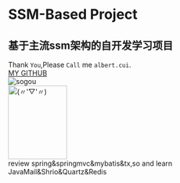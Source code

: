 SSM-Based Project
=====
基于主流ssm架构的自开发学习项目
----
  Thank `You`,Please `Call` me `albert.cui`.<br>
  [MY GITHUB](https://github.com/lycui7 "go")<br>
  ![sogou](https://i01picsos.sogoucdn.com/b0eb048a66ebc9e8 "(〃'▽'〃) ")<br>
  <img src="http://b-ssl.duitang.com/uploads/item/201801/27/20180127203113_NZSs8.jpeg" width="120" height="150" alt="(〃'▽'〃)"/><br>
review spring&amp;springmvc&amp;mybatis&amp;tx,so and learn JavaMail&amp;Shrio&amp;Quartz&amp;Redis
